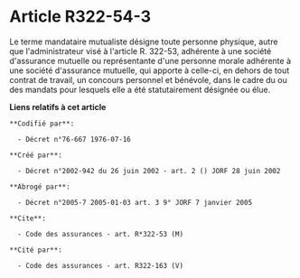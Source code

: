 # Article R322-54-3

Le terme mandataire mutualiste désigne toute personne physique, autre que l'administrateur visé à l'article R. 322-53,
adhérente à une société d'assurance mutuelle ou représentante d'une personne morale adhérente à une société d'assurance
mutuelle, qui apporte à celle-ci, en dehors de tout contrat de travail, un concours personnel et bénévole, dans le cadre du
ou des mandats pour lesquels elle a été statutairement désignée ou élue.

**Liens relatifs à cet article**

	**Codifié par**:

	  - Décret n°76-667 1976-07-16

	**Créé par**:

	  - Décret n°2002-942 du 26 juin 2002 - art. 2 () JORF 28 juin 2002

	**Abrogé par**:

	  - Décret n°2005-7 2005-01-03 art. 3 9° JORF 7 janvier 2005

	**Cite**:

	  - Code des assurances - art. R*322-53 (M)

	**Cité par**:

	  - Code des assurances - art. R322-163 (V)
